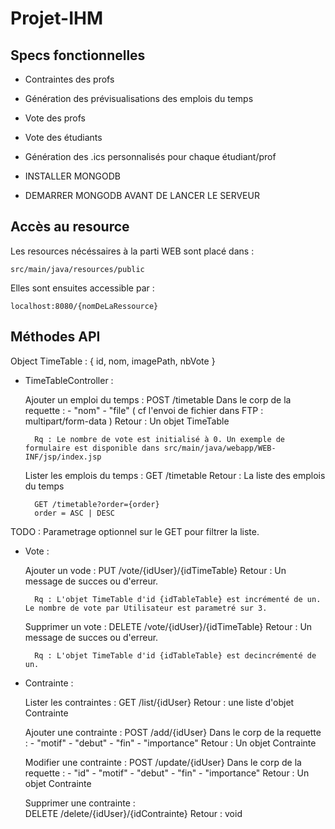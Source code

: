 # Projet-IHM

## Specs fonctionnelles

- Contraintes des profs
- Génération des prévisualisations des emplois du temps
- Vote des profs
- Vote des étudiants
- Génération des .ics personnalisés pour chaque étudiant/prof

- INSTALLER MONGODB
- DEMARRER MONGODB AVANT DE LANCER LE SERVEUR


## Accès au resource

Les resources nécéssaires à la parti WEB sont placé dans :
	
	src/main/java/resources/public
	
Elles sont ensuites accessible par :

	localhost:8080/{nomDeLaRessource}

## Méthodes API

Object TimeTable : { id, nom, imagePath, nbVote }


- TimeTableController :

	Ajouter un emploi du temps :
		POST /timetable 
		Dans le corp de la requette :
			- "nom"
			- "file"  ( cf l'envoi de fichier dans FTP : multipart/form-data )
		Retour : Un objet TimeTable 
		
		Rq : Le nombre de vote est initialisé à 0. Un exemple de formulaire est disponible dans src/main/java/webapp/WEB-INF/jsp/index.jsp
		
	Lister les emplois du temps :
		GET /timetable
		Retour : La liste des emplois du temps
		
		GET /timetable?order={order}
		order = ASC | DESC
		
		
TODO : Parametrage optionnel sur le GET pour filtrer la liste.
	
- Vote :

	Ajouter un vode :
		PUT /vote/{idUser}/{idTimeTable}
		Retour : Un message de succes ou d'erreur.
		
		Rq : L'objet TimeTable d'id {idTableTable} est incrémenté de un. Le nombre de vote par Utilisateur est parametré sur 3.
		
	Supprimer un vote :
		DELETE /vote/{idUser}/{idTimeTable}
		Retour : Un message de succes ou d'erreur.
		
		Rq : L'objet TimeTable d'id {idTableTable} est decincrémenté de un.
		
- Contrainte :

	Lister les contraintes :
		GET /list/{idUser}
		Retour : une liste d'objet Contrainte
		
	Ajouter une contrainte :
		POST /add/{idUser}
		Dans le corp de la requette :
			- "motif"
			- "debut"
			- "fin"
			- "importance"
		Retour : Un objet Contrainte
		
	Modifier une contrainte :
		POST /update/{idUser}
		Dans le corp de la requette :
			- "id"
			- "motif"
			- "debut"
			- "fin"
			- "importance"
		Retour : Un objet Contrainte
		
	Supprimer une contrainte :	
		DELETE /delete/{idUser}/{idContrainte}
		Retour : void
		




